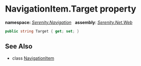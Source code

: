 # NavigationItem.Target property
**namespace:** *[Serenity.Navigation](../../README.md#serenity.navigation-namespace)*   **assembly**: *[Serenity.Net.Web](../../README.md)*

```csharp
public string Target { get; set; }
```

## See Also

* class [NavigationItem](../NavigationItem.md)